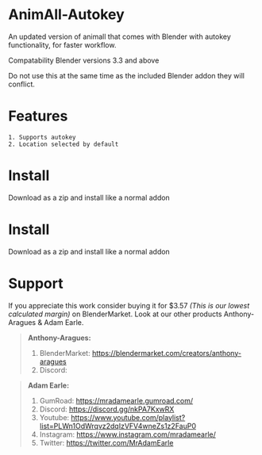 # AnimAll-Autokey
An updated version of animall that comes with Blender with autokey functionality, for faster workflow.

Compatability
Blender versions 3.3 and above

Do not use this at the same time as the included Blender addon they will conflict.


# Features
    1. Supports autokey
    2. Location selected by default
    
    
# Install
Download as a zip and install like a normal addon


# Install
Download as a zip and install like a normal addon


# Support
If you appreciate this work consider buying it for $3.57 _(This is our lowest calculated margin)_ on BlenderMarket. Look at our other products Anthony-Aragues & Adam Earle.
> **Anthony-Aragues:**
> 1. BlenderMarket: https://blendermarket.com/creators/anthony-aragues
> 2. Discord:


> **Adam Earle:**
> 1. GumRoad: https://mradamearle.gumroad.com/
> 2. Discord: https://discord.gg/nkPA7KxwRX
> 3. Youtube: https://www.youtube.com/playlist?list=PLWn1OdWrqvz2dqIzVFV4wneZs1z2FauP0
> 4. Instagram: https://www.instagram.com/mradamearle/
> 5. Twitter: https://twitter.com/MrAdamEarle
